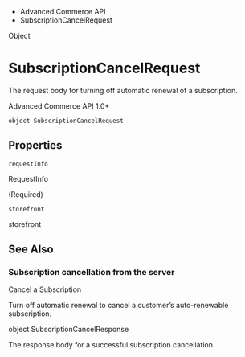 

- Advanced Commerce API
-  SubscriptionCancelRequest 

Object

# SubscriptionCancelRequest

The request body for turning off automatic renewal of a subscription.

Advanced Commerce API 1.0+

``` source
object SubscriptionCancelRequest
```

## Properties

`requestInfo`

RequestInfo

 (Required) 

`storefront`

storefront

## See Also

### Subscription cancellation from the server

Cancel a Subscription

Turn off automatic renewal to cancel a customer’s auto-renewable subscription.

object SubscriptionCancelResponse

The response body for a successful subscription cancellation.

